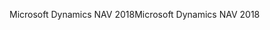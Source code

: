 <span data-ttu-id="53d86-101">Microsoft Dynamics NAV 2018</span><span class="sxs-lookup"><span data-stu-id="53d86-101">Microsoft Dynamics NAV 2018</span></span>